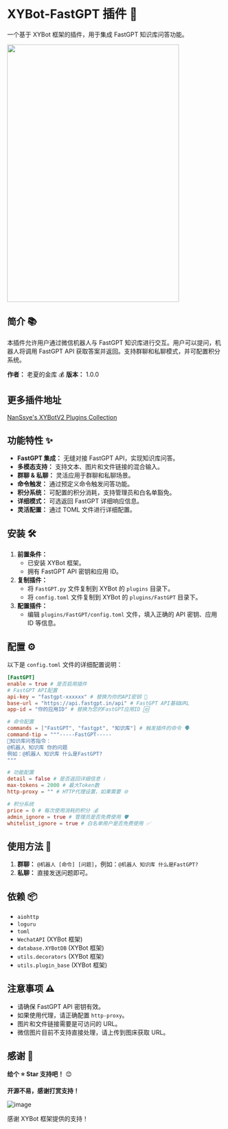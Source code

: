 # XYBot-FastGPT 插件 🎉

一个基于 XYBot 框架的插件，用于集成 FastGPT 知识库问答功能。

<img src="https://github.com/user-attachments/assets/a2627960-69d8-400d-903c-309dbeadf125" width="400" height="600">

## 简介 📚

本插件允许用户通过微信机器人与 FastGPT 知识库进行交互。用户可以提问，机器人将调用 FastGPT API 获取答案并返回。支持群聊和私聊模式，并可配置积分系统。

**作者：** 老夏的金库 💰
**版本：** 1.0.0

## 更多插件地址
  [NanSsye's XYBotV2 Plugins Collection](https://github.com/NanSsye/XYBotV2-)

## 功能特性 ✨

- **FastGPT 集成：** 无缝对接 FastGPT API，实现知识库问答。
- **多模态支持：** 支持文本、图片和文件链接的混合输入。
- **群聊 & 私聊：** 灵活应用于群聊和私聊场景。
- **命令触发：** 通过预定义命令触发问答功能。
- **积分系统：** 可配置的积分消耗，支持管理员和白名单豁免。
- **详细模式：** 可选返回 FastGPT 详细响应信息。
- **灵活配置：** 通过 TOML 文件进行详细配置。

## 安装 🛠️

1. **前置条件：**
   - 已安装 XYBot 框架。
   - 拥有 FastGPT API 密钥和应用 ID。
2. **复制插件：**
   - 将 `FastGPT.py` 文件复制到 XYBot 的 `plugins` 目录下。
   - 将 `config.toml` 文件复制到 XYBot 的 `plugins/FastGPT` 目录下。
3. **配置插件：**
   - 编辑 `plugins/FastGPT/config.toml` 文件，填入正确的 API 密钥、应用 ID 等信息。

## 配置 ⚙️

以下是 `config.toml` 文件的详细配置说明：

```toml
[FastGPT]
enable = true # 是否启用插件
# FastGPT API配置
api-key = "fastgpt-xxxxxx" # 替换为你的API密钥 🔑
base-url = "https://api.fastgpt.in/api" # FastGPT API基础URL
app-id = "你的应用ID" # 替换为您的FastGPT应用ID 🆔

# 命令配置
commands = ["FastGPT", "fastgpt", "知识库"] # 触发插件的命令 🗣️
command-tip = """-----FastGPT-----
💬知识库问答指令：
@机器人 知识库 你的问题
例如：@机器人 知识库 什么是FastGPT?
"""

# 功能配置
detail = false # 是否返回详细信息 ℹ️
max-tokens = 2000 # 最大Token数
http-proxy = "" # HTTP代理设置，如果需要 🌐

# 积分系统
price = 0 # 每次使用消耗的积分 💰
admin_ignore = true # 管理员是否免费使用 🛡️
whitelist_ignore = true # 白名单用户是否免费使用 ✅
```

## 使用方法 🚀

1. **群聊：** `@机器人 [命令] [问题]`，例如：`@机器人 知识库 什么是FastGPT?`
2. **私聊：** 直接发送问题即可。

## 依赖 📦

* `aiohttp`
* `loguru`
* `toml`
* `WechatAPI` (XYBot 框架)
* `database.XYBotDB` (XYBot 框架)
* `utils.decorators` (XYBot 框架)
* `utils.plugin_base` (XYBot 框架)

## 注意事项 ⚠️

* 请确保 FastGPT API 密钥有效。
* 如果使用代理，请正确配置 `http-proxy`。
* 图片和文件链接需要是可访问的 URL。
* 微信图片目前不支持直接处理，请上传到图床获取 URL。

## 感谢 🙏

**给个 ⭐ Star 支持吧！** 😊

**开源不易，感谢打赏支持！**

![image](https://github.com/user-attachments/assets/2dde3b46-85a1-4f22-8a54-3928ef59b85f)

感谢 XYBot 框架提供的支持！
